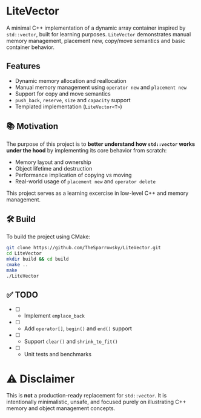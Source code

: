 # LiteVector

A minimal C++ implementation of a dynamic array container inspired by `std::vector`, built for learning purposes. `LiteVector` demonstrates manual memory management, placement new, copy/move semantics and basic container behavior.

## Features
- Dynamic memory allocation and reallocation
- Manual memory management using `operator new` and `placement new`
- Support for copy and move semantics
- `push_back`, `reserve`, `size` and `capacity` support
- Templated implementation (`LiteVector<T>`)

## 📚 Motivation

The purpose of this project is to **better understand how `std::vector` works under the hood** by implementing its core behavior from scratch:

- Memory layout and ownership
- Object lifetime and destruction
- Performance implication of copying vs moving
- Real-world usage of `placement new` and `operator delete`

This project serves as a learning excercise in low-level C++ and memory management.


## 🛠️ Build
To build the project using CMake:

``` bash
git clone https://github.com/TheSparrowsky/LiteVector.git
cd LiteVector
mkdir build && cd build
cmake ..
make
./LiteVector
```

## ✅ TODO
- [ ] - Implement `emplace_back`
- [ ] - Add `operator[]`, `begin()` and `end()` support
- [ ] - Support `clear()` and `shrink_to_fit()`
- [ ] - Unit tests and benchmarks

# ⚠️  Disclaimer
This is **not** a production-ready replacement for `std::vector`. It is intentionally minimalistic, unsafe, and focused purely on illustrating C++ memory and object management concepts.

